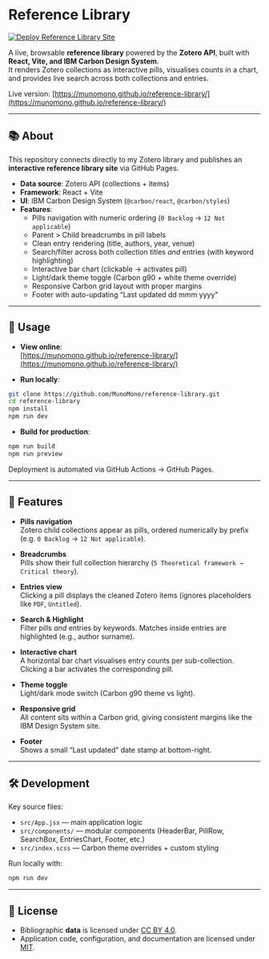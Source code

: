 # Reference Library

[![Deploy Reference Library Site](https://github.com/MunoMono/reference-library/actions/workflows/deploy.yml/badge.svg)](https://github.com/MunoMono/reference-library/actions/workflows/deploy.yml)

A live, browsable **reference library** powered by the **Zotero API**, built with **React, Vite, and IBM Carbon Design System**.  
It renders Zotero collections as interactive pills, visualises counts in a chart, and provides live search across both collections and entries.

Live version: [https://munomono.github.io/reference-library/](https://munomono.github.io/reference-library/)

---

## 📚 About

This repository connects directly to my Zotero library and publishes an **interactive reference library site** via GitHub Pages.

- **Data source**: Zotero API (collections + items)  
- **Framework**: React + Vite  
- **UI**: IBM Carbon Design System (`@carbon/react`, `@carbon/styles`)  
- **Features**:
  - Pills navigation with numeric ordering (`0 Backlog` → `12 Not applicable`)  
  - Parent > Child breadcrumbs in pill labels  
  - Clean entry rendering (title, authors, year, venue)  
  - Search/filter across both collection titles *and* entries (with keyword highlighting)  
  - Interactive bar chart (clickable → activates pill)  
  - Light/dark theme toggle (Carbon g90 + white theme override)  
  - Responsive Carbon grid layout with proper margins  
  - Footer with auto-updating “Last updated dd mmm yyyy”  

---

## 🚀 Usage

- **View online**:  
  [https://munomono.github.io/reference-library/](https://munomono.github.io/reference-library/)

- **Run locally**:

```bash
git clone https://github.com/MunoMono/reference-library.git
cd reference-library
npm install
npm run dev
```

- **Build for production**:

```bash
npm run build
npm run preview
```

Deployment is automated via GitHub Actions → GitHub Pages.

---

## 🧩 Features

- **Pills navigation**  
  Zotero child collections appear as pills, ordered numerically by prefix (e.g. `0 Backlog` → `12 Not applicable`).

- **Breadcrumbs**  
  Pills show their full collection hierarchy (`5 Theoretical framework → Critical theory`).

- **Entries view**  
  Clicking a pill displays the cleaned Zotero items (ignores placeholders like `PDF`, `Untitled`).  

- **Search & Highlight**  
  Filter pills *and* entries by keywords. Matches inside entries are highlighted (e.g., author surname).

- **Interactive chart**  
  A horizontal bar chart visualises entry counts per sub-collection. Clicking a bar activates the corresponding pill.

- **Theme toggle**  
  Light/dark mode switch (Carbon g90 theme vs light).

- **Responsive grid**  
  All content sits within a Carbon grid, giving consistent margins like the IBM Design System site.

- **Footer**  
  Shows a small “Last updated” date stamp at bottom-right.

---

## 🛠 Development

Key source files:

- `src/App.jsx` — main application logic  
- `src/components/` — modular components (HeaderBar, PillRow, SearchBox, EntriesChart, Footer, etc.)  
- `src/index.scss` — Carbon theme overrides + custom styling  

Run locally with:

```bash
npm run dev
```

---

## 🔖 License

- Bibliographic **data** is licensed under [CC BY 4.0](./LICENSE-CC-BY-4.0.txt).  
- Application code, configuration, and documentation are licensed under [MIT](./LICENSE).  
